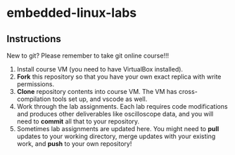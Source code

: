 # embedded-linux-labs


## Instructions

New to git? Please remember to take git online course!!!

1. Install course VM (you need to have VirtualBox installed).
2. <b>Fork</b> this repository so that you have your own exact replica with write permissions.
3. <b>Clone</b> repository contents into course VM. The VM has cross-compilation tools set up, and vscode as well. 
4. Work through the lab assignments. Each lab requires code modifications and produces other deliverables like oscilloscope data, and you will need to <b>commit</b> all that to your repository.
5. Sometimes lab assignments are updated here. You might need to <b>pull</b> updates to your working directory, merge updates with your existing work, and <b>push</b> to your own repository! 
